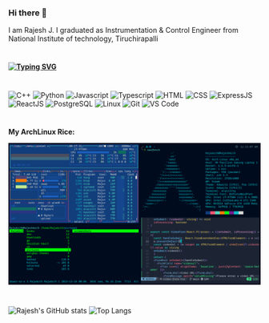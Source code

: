 ### Hi there 👋
I am Rajesh J.
I graduated as Instrumentation & Control Engineer from National Institute of technology, Tiruchirapalli
#

****[![Typing SVG](https://readme-typing-svg.herokuapp.com?size=20&lines=A+Full+Stack+Developer;Coding+Enthusiast)](https://git.io/typing-svg)****
#

![C++](https://img.shields.io/badge/c++%20-%23777BB4.svg?&style=for-the-badge&logo=c%2B%2B&ogoColor=white)
![Python](https://img.shields.io/badge/python%20-%23E34F26.svg?&style=for-the-badge&logo=python&ogoColor=white)
![Javascript](https://img.shields.io/badge/javascript%20-%23121011.svg?&style=for-the-badge&logo=javascript&ogoColor=white)
![Typescript](https://img.shields.io/badge/typescript%20-%23150458.svg?&style=for-the-badge&logo=typescript&logoColor=white)
![HTML](https://img.shields.io/badge/html%20-%23E34F26.svg?&style=for-the-badge&logo=html5&logoColor=white)
![CSS](https://img.shields.io/badge/css%20-%231572B6.svg?&style=for-the-badge&logo=css3&logoColor=white)
![ExpressJS](https://img.shields.io/badge/expressjs%20-%23FF6F00.svg?&style=for-the-badge&logo=express&logoColor=white)
![ReactJS](https://img.shields.io/badge/reactjs%20-%2300599C.svg?&style=for-the-badge&logo=react&logoColor=white)
![PostgreSQL](https://img.shields.io/badge/postgresql%20-%ffb400.svg?&style=for-the-badge&logo=postgresql&logoColor=white)
![Linux](https://img.shields.io/badge/linux%20-%231572B6.svg?&style=for-the-badge&logo=linux&logoColor=white)
![Git](https://img.shields.io/badge/git%20-%23E34F26.svg?&style=for-the-badge&logo=git&logoColor=white)
![VS Code](https://img.shields.io/badge/vscode%20-%23121011.svg?&style=for-the-badge&logo=vscode&logoColor=white)
  
#

 **My ArchLinux Rice:**

![My ArchLinux Rice](./2023-12-24_001732-.png)
#
![Rajesh's GitHub stats](https://github-readme-stats.vercel.app/api?username=Rajesh000730&count_private=true&theme=radical) 
![![Top Langs](https://github-readme-stats.vercel.app/api/top-langs/?username=Rajesh000730&layout=compact&theme=vue-dark&langs_count=8&hide=jupyter%20notebook,procfile,css,HTML,EJS)](https://github.com/Rajesh000730/github-readme-stats)
